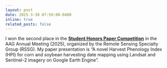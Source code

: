 ```yaml
---
layout: post
date: 2025-3-30 07:59:00-0400
inline: true
related_posts: false
---
```


I won the second place in the <a href='http://www.aagrssg.org/student-honors-paper-competition/' target='_blank'><strong>Student Honors Paper Competition</strong></a> in the AAG Annual Meeting (2025), organized by the Remote Sensing Specialty Group (RSSG). My paper presentation is “A novel Harvest Phenology Index (HPI) for corn and soybean harvesting date mapping using Landsat and Sentinel-2 imagery on Google Earth Engine”.
